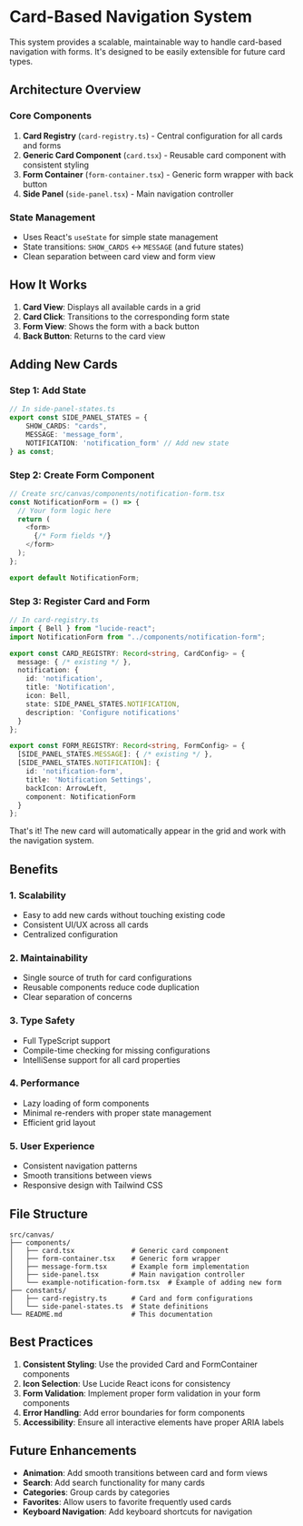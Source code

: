 # Card-Based Navigation System

This system provides a scalable, maintainable way to handle card-based navigation with forms. It's designed to be easily extensible for future card types.

## Architecture Overview

### Core Components

1. **Card Registry** (`card-registry.ts`) - Central configuration for all cards and forms
2. **Generic Card Component** (`card.tsx`) - Reusable card component with consistent styling
3. **Form Container** (`form-container.tsx`) - Generic form wrapper with back button
4. **Side Panel** (`side-panel.tsx`) - Main navigation controller

### State Management

- Uses React's `useState` for simple state management
- State transitions: `SHOW_CARDS` ↔ `MESSAGE` (and future states)
- Clean separation between card view and form view

## How It Works

1. **Card View**: Displays all available cards in a grid
2. **Card Click**: Transitions to the corresponding form state
3. **Form View**: Shows the form with a back button
4. **Back Button**: Returns to the card view

## Adding New Cards

### Step 1: Add State
```typescript
// In side-panel-states.ts
export const SIDE_PANEL_STATES = {
    SHOW_CARDS: "cards",
    MESSAGE: 'message_form',
    NOTIFICATION: 'notification_form' // Add new state
} as const;
```

### Step 2: Create Form Component
```typescript
// Create src/canvas/components/notification-form.tsx
const NotificationForm = () => {
  // Your form logic here
  return (
    <form>
      {/* Form fields */}
    </form>
  );
};

export default NotificationForm;
```

### Step 3: Register Card and Form
```typescript
// In card-registry.ts
import { Bell } from "lucide-react";
import NotificationForm from "../components/notification-form";

export const CARD_REGISTRY: Record<string, CardConfig> = {
  message: { /* existing */ },
  notification: {
    id: 'notification',
    title: 'Notification',
    icon: Bell,
    state: SIDE_PANEL_STATES.NOTIFICATION,
    description: 'Configure notifications'
  }
};

export const FORM_REGISTRY: Record<string, FormConfig> = {
  [SIDE_PANEL_STATES.MESSAGE]: { /* existing */ },
  [SIDE_PANEL_STATES.NOTIFICATION]: {
    id: 'notification-form',
    title: 'Notification Settings',
    backIcon: ArrowLeft,
    component: NotificationForm
  }
};
```

That's it! The new card will automatically appear in the grid and work with the navigation system.

## Benefits

### 1. **Scalability**
- Easy to add new cards without touching existing code
- Consistent UI/UX across all cards
- Centralized configuration

### 2. **Maintainability**
- Single source of truth for card configurations
- Reusable components reduce code duplication
- Clear separation of concerns

### 3. **Type Safety**
- Full TypeScript support
- Compile-time checking for missing configurations
- IntelliSense support for all card properties

### 4. **Performance**
- Lazy loading of form components
- Minimal re-renders with proper state management
- Efficient grid layout

### 5. **User Experience**
- Consistent navigation patterns
- Smooth transitions between views
- Responsive design with Tailwind CSS

## File Structure

```
src/canvas/
├── components/
│   ├── card.tsx              # Generic card component
│   ├── form-container.tsx    # Generic form wrapper
│   ├── message-form.tsx      # Example form implementation
│   ├── side-panel.tsx        # Main navigation controller
│   └── example-notification-form.tsx  # Example of adding new form
├── constants/
│   ├── card-registry.ts      # Card and form configurations
│   └── side-panel-states.ts  # State definitions
└── README.md                 # This documentation
```

## Best Practices

1. **Consistent Styling**: Use the provided Card and FormContainer components
2. **Icon Selection**: Use Lucide React icons for consistency
3. **Form Validation**: Implement proper form validation in your form components
4. **Error Handling**: Add error boundaries for form components
5. **Accessibility**: Ensure all interactive elements have proper ARIA labels

## Future Enhancements

- **Animation**: Add smooth transitions between card and form views
- **Search**: Add search functionality for many cards
- **Categories**: Group cards by categories
- **Favorites**: Allow users to favorite frequently used cards
- **Keyboard Navigation**: Add keyboard shortcuts for navigation 